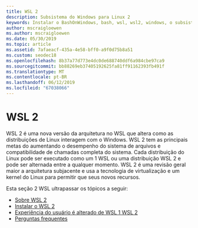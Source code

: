 ```yaml
---
title: WSL 2
description: Subsistema do Windows para Linux 2
keywords: Instalar o BashOnWindows, bash, wsl, wsl2, windows, o subsistema do windows para linux, windowssubsystem, ubuntu, debian, suse, windows 10,
author: mscraigloewen
ms.author: mscraigloewen
ms.date: 05/30/2019
ms.topic: article
ms.assetid: 7afaeacf-435a-4e58-bff0-a9f0d75b8a51
ms.custom: seodec18
ms.openlocfilehash: 8b37a77d773e4dc0de688740ddf6a984cbe97ca9
ms.sourcegitcommit: bb88269eb37405192625fa81ff91162393fb491f
ms.translationtype: MT
ms.contentlocale: pt-BR
ms.lasthandoff: 06/12/2019
ms.locfileid: "67038066"
---
```

# <a name="wsl-2"></a>WSL 2

WSL 2 é uma nova versão da arquitetura no WSL que altera como as distribuições de Linux interagem com o Windows. WSL 2 tem as principais metas do aumentando o desempenho do sistema de arquivos e compatibilidade de chamadas completa do sistema. Cada distribuição do Linux pode ser executado como um 1 WSL ou uma distribuição WSL 2 e pode ser alternada entre a qualquer momento. WSL 2 é uma revisão geral maior a arquitetura subjacente e usa a tecnologia de virtualização e um kernel do Linux para permitir que seus novos recursos.

Esta seção 2 WSL ultrapassar os tópicos a seguir:

* [Sobre WSL 2](./wsl2-about.md)
* [Instalar o WSL 2](./wsl2-install.md)
* [Experiência do usuário é alterado de WSL 1 WSL 2](./wsl2-ux-changes.md)
* [Perguntas frequentes](./wsl2-faq.md)
